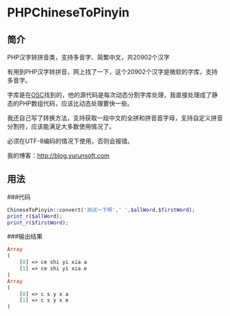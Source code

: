 # PHPChineseToPinyin

## 简介

PHP汉字转拼音类，支持多音字、简繁中文，共20902个汉字

有用到PHP汉字转拼音，网上找了一下，这个20902个汉字是微软的字库，支持多音字。

字库是在[OSC](https://www.oschina.net/code/snippet_862384_25415)找到的，他的源代码是每次动态分割字库处理，我直接处理成了静态的PHP数组代码，应该比动态处理要快一些。

我还自己写了转换方法，支持获取一段中文的全拼和拼音首字母，支持自定义拼音分割符，应该能满足大多数使用情况了。

必须在UTF-8编码的情况下使用，否则会报错。

我的博客：http://blog.yurunsoft.com

## 用法

###代码
```php
ChineseToPinyin::convert('测试一下啊',' ',$allWord,$firstWord);
print_r($allWord);
print_r($firstWord);
```

###输出结果

```php
Array
(
    [0] => ce shi yi xia a
    [1] => ce shi yi xia e
)
Array
(
    [0] => c s y x a
    [1] => c s y x e
)
```